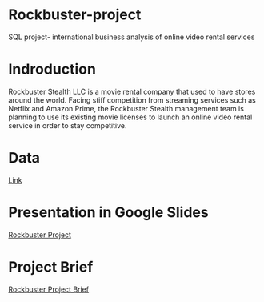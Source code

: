 # Rockbuster-project
SQL project- international business analysis of online video rental services
<h1>Indroduction</h1>
Rockbuster Stealth LLC is a movie rental company that used to have stores around the
world. Facing stiff competition from streaming services such as Netflix and Amazon Prime,
the Rockbuster Stealth management team is planning to use its existing movie licenses to
launch an online video rental service in order to stay competitive.
<h1>Data</h1>
<a href="http://www.postgresqltutorial.com/wp-content/uploads/2019/05/dvdrental.zip">Link</a>
<h1>Presentation in Google Slides</h1>
<a href="https://docs.google.com/presentation/d/1wGFyzOb9t4XTIo1-KZ_fDW5Q2f4U3ZU0a7CBDZ95nf4/edit?usp=sharing">Rockbuster Project</a>

<h1>Project Brief</h1>
<a href="https://github.com/Janelle210/Rockbuster-project/blob/main/A3_Data_Project_Brief%20.pdf">Rockbuster Project Brief</a>
